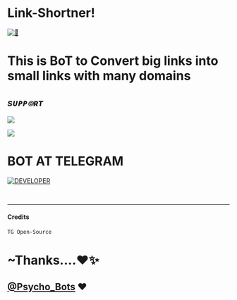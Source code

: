 # Link-Shortner!
[![👀](https://telegra.ph/file/b0080e1a456012f620a9e.jpg)](http://t.me/Link_ShortnerROBOT) 


# This is BoT to Convert big links  into small links with many domains
## <i><b> sᴜᴘᴘ๏ʀᴛ </b></i>

<a href="https://telegram.me/Psycho_Bots" target="_blank"><img src="https://img.shields.io/badge/Join-Channel-yellow.svg?style=for-the-badge&logo=Telegram"></a>

<a href="https://telegram.me/Psychobots_chat" target="_blank"><img src="https://img.shields.io/badge/Join-Support-brown.svg?style=for-the-badge&logo=Telegram"></a>

# BOT AT TELEGRAM 
<a href="https://t.me/image2pdfRoBot"> <img src="https://img.shields.io/badge/Telegram_BOT-Link_Shortner-black?style=social&logo=telegram" alt="DEVELOPER" /></a>

 <br>

 <hr>
 
 #### Credits 
 ```sh
 TG Open-Source
 ```
# ~Thanks....❤️✨
## [@Psycho_Bots](https://t.me/Psycho_Bots) ❤️
